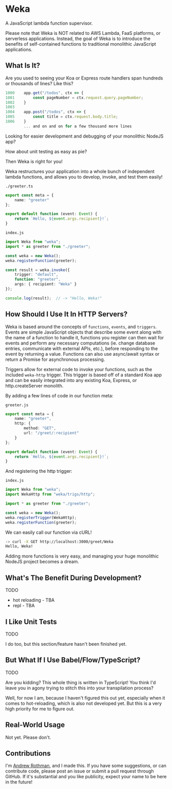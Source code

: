 # Weka

A JavaScript lambda function supervisor.

Please note that Weka is NOT related to AWS Lambda, FaaS platforms, or serverless applications.
Instead, the goal of Weka is to introduce the benefits of self-contained functions to traditional
monolithic JavaScript applications.

## What Is It?

Are you used to seeing your Koa or Express route handlers span hundreds or thousands of lines?
Like this?

```javascript
1000    app.get("/todos", ctx => {
1001        const pageNumber = ctx.request.query.pageNumber;
1002    }
1003
1004    app.post("/todos", ctx => {
1005        const title = ctx.request.body.title;
1006    }
        ... and on and on for a few thousand more lines
```

Looking for easier development and debugging of your monolithic NodeJS app?

How about unit testing as easy as pie?

Then Weka is right for you!

Weka restructures your application into a whole bunch of independent lambda functions, and allows you to develop, invoke, and test them easily!

`./greeter.ts`

```typescript
export const meta = {
    name: "greeter"
};

export default function (event: Event) {
    return `Hello, ${event.args.recipient}!`;
}
```

`index.js`

```typescript
import Weka from "weka";
import * as greeter from "./greeter";

const weka = new Weka();
weka.registerFunction(greeter);

const result = weka.invoke({
    trigger: "default",
    function: "greeter",
    args: { recipient: "Weka" }
});

console.log(result);  // -> "Hello, Weka!"
```

## How Should I Use It In HTTP Servers?

Weka is based around the concepts of `functions`, `events`, and `triggers`. Events are simple JavaScript objects that describe some event along with the name of a function to handle it, functions you register can then wait for events and perform any necessary computations (ie. change database entries, communicate with external APIs, etc.), before responding to the event by returning a value. Functions can also use async/await syntax or return a Promise for asynchronous processing.

Triggers allow for external code to invoke your functions, such as the included `weka-http` trigger. This trigger is based off of a standard Koa app and can be easily integrated into any existing Koa, Express, or http.createServer monolith.

By adding a few lines of code in our function meta:

`greeter.js`

```typescript
export const meta = {
    name: "greeter",
    http: {
        method: "GET",
        url: "/greet/:recipient"
    }
};

export default function (event: Event) {
    return `Hello, ${event.args.recipient}!`;
}
```

And registering the http trigger:

`index.js`

```typescript
import Weka from "weka";
import WekaHttp from "weka/trigs/http";

import * as greeter from "./greeter";

const weka = new Weka();
weka.registerTrigger(WekaHttp);
weka.registerFunction(greeter);
```

We can easily call our function via cURL!

```bash
-> curl -X GET http://localhost:3000/greet/Weka
Hello, Weka!
```

Adding more functions is very easy, and managing your huge monolithic NodeJS project becomes a dream.

## What's The Benefit During Development?

TODO

* hot reloading - TBA
* repl - TBA

## I Like Unit Tests

TODO

I do too, but this section/feature hasn't been finished yet.

## But What If I Use Babel/Flow/TypeScript?

TODO

Are you kidding? This whole thing is written in TypeScript! You think I'd leave you in agony trying to stitch this into your transpilation process?

Well, for now I am, because I haven't figured this out yet, especially when it comes to hot-reloading, which is also not developed yet. But this is a very high priority for me to figure out.

## Real-World Usage

Not yet. Please don't.

## Contributions

I'm [Andrew Rothman](https://andrewrothman.com), and I made this. If you have some suggestions, or can contribute code, please post an issue or submit a pull request through GitHub. If it's substantial and you like publicity, expect your name to be here in the future!